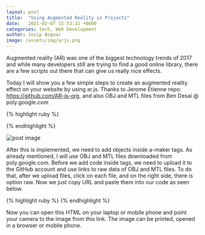 ```yaml
---
layout: post
title:  "Using Augmented Reality in Projects"
date:   2021-02-07 15:53:31 +0000
categories: tech, Web Development
author: Josip Bognar
image: /assets/img/arjs.png
---
```

Augmented reality (AR) was one of the biggest technology trends of 2017 and while many developers still are trying to find a good online library, there are a few scripts out there that can give us really nice effects.

Today I will show you a few simple steps to create an augmented reality effect on your website by using ar.js. 
Thanks to Jerome Etienne repo: <a href="https://github.com/AR-js-org">https://github.com/AR-js-org</a>, and also OBJ and MTL files from Ben Desai @ poly.google.com

{% highlight ruby %}
<script src="https://aframe.io/releases/0.8.2/aframe.min.js"></script>
<script src="https://cdn.rawgit.com/jeromeetienne/AR.js/1.6.2/aframe/build/aframe-ar.js"></script>
  <body style='margin : 0px; overflow: hidden;'>
    <a-scene embedded arjs>
  <a-marker preset="hiro">
  </a-marker>
  <a-entity camera></a-entity>
    </a-scene>
  </body>
{% endhighlight %}

<img src="{{ page.image }}" class="postimage" alt="post image"> <br>

After this is implemented, we need to add objects inside a-maker tags. As already mentioned, I will use OBJ and MTL files downloaded from poly.google.com. Before we add code inside tags, we need to upload it to the GitHub account and use links to raw data of OBJ and MTL files. To do that, after we upload files, click on each file, and on the right side, there is option raw. Now we just copy URL and paste them into our code as seen below.


{% highlight ruby %}
<a-entity 
     obj-model="obj: url(https://raw.githubusercontent.com/Bognar/3dobje/master/assets/img/model.obj); 
     mtl: url(https://raw.githubusercontent.com/Bognar/3dobje/master/assets/img/materials.mtl)">
 </a-entity>
{% endhighlight %}

Now you can open this HTML on your laptop or mobile phone and point your camera to the image from this link.
The image can be printed, opened in a browser or mobile phone.

